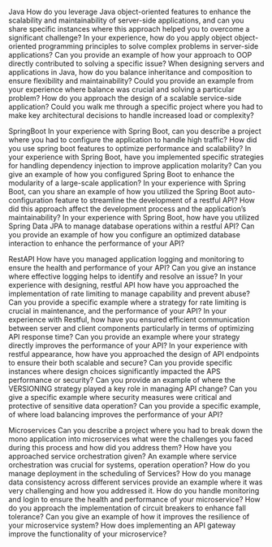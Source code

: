 Java
How do you leverage Java object-oriented features to enhance the scalability and maintainability of server-side applications, and can you share specific instances where this approach helped you to overcome a significant challenge?
In your experience, how do you apply object object-oriented programming principles to solve complex problems in server-side applications? Can you provide an example of how your approach to OOP directly contributed to solving a specific issue?
When designing servers and applications in Java, how do you balance inheritance and composition to ensure flexibility and maintainability? Could you provide an example from your experience where balance was crucial and solving a particular problem?
How do you approach the design of a scalable service-side application? Could you walk me through a specific project where you had to make key architectural decisions to handle increased load or complexity?

SpringBoot
In your experience with Spring Boot, can you describe a project where you had to configure the application to handle high traffic? How did you use spring boot features to optimize performance and scalability?
In your experience with Spring Boot, have you implemented specific strategies for handling dependency injection to improve application molarity? Can you give an example of how you configured Spring Boot to enhance the modularity of a large-scale application?
In your experience with Spring Boot, can you share an example of how you utilized the Spring Boot auto-configuration feature to streamline the development of a restful API? How did this approach affect the development process and the application’s maintainability?
In your experience with Spring Boot, how have you utilized Spring Data JPA to manage database operations within a restful API? Can you provide an example of how you configure an optimized database interaction to enhance the performance of your API?

RestAPI
How have you managed application logging and monitoring to ensure the health and performance of your API? Can you give an instance where effective logging helps to identify and resolve an issue?
In your experience with designing, restful API how have you approached the implementation of rate limiting to manage capability and prevent abuse? Can you provide a specific example where a strategy for rate limiting is crucial in maintenance, and the performance of your API?
In your experience with Restful, how have you ensured efficient communication between server and client components particularly in terms of optimizing API response time? Can you provide an example where your strategy directly improves the performance of your API?
In your experience with restful appearance, how have you approached the design of API endpoints to ensure their both scalable and secure? Can you provide specific instances where design choices significantly impacted the APS performance or security?
Can you provide an example of where the VERSIONING strategy played a key role in managing API change?
Can you give a specific example where security measures were critical and protective of sensitive data operation?
Can you provide a specific example, of where load balancing improves the performance of your API?

Microservices
Can you describe a project where you had to break down the mono application into microservices what were the challenges you faced during this process and how did you address them?
How have you approached service orchestration given? An example where service orchestration was crucial for systems, operation operation?
How do you manage deployment in the scheduling of Services?
How do you manage data consistency across different services provide an example where it was very challenging and how you addressed it.
How do you handle monitoring and login to ensure the health and performance of your microservice?
How do you approach the implementation of circuit breakers to enhance fall tolerance? Can you give an example of how it improves the resilience of your microservice system?
How does implementing an API gateway improve the functionality of your microservice?